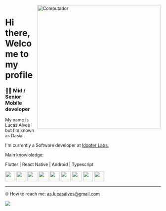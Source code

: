 
 <img src="https://1010coding.com/wp-content/uploads/2021/12/Mobile-App-developer-3.png" min-width="400px" max-width="400px" width="400px" align="right" alt="Computador">



<h1 align="left"> 
 Hi there, Welcome to my profile
</h1>
<h3>
 👨‍💻 Mid / Senior Mobile developer 
</h3>
<p>
My name is Lucas Alves but I'm known as Dasial.
</p>
<p>
I'm currently a Software developer at <a href="https://www.idopterlabs.com.br/">Idopter Labs.</a>
</p>
Main knowloledge:
<p>Flutter | React Native | Android | Typescript</p>
<div>
 <img src="https://cdn.jsdelivr.net/gh/devicons/devicon/icons/typescript/typescript-original.svg"  style="width:32px"/>
 <img src="https://cdn.jsdelivr.net/gh/devicons/devicon/icons/kotlin/kotlin-original.svg" style="width:32px" />
<img src="https://cdn.jsdelivr.net/gh/devicons/devicon/icons/java/java-original.svg" style="width:32px" />
 <img src="https://cdn.jsdelivr.net/gh/devicons/devicon/icons/react/react-original.svg" style="width:32px"  />
 <img src="https://cdn.jsdelivr.net/gh/devicons/devicon/icons/flutter/flutter-original.svg" style="width:32px"  />
<img src="https://cdn.jsdelivr.net/gh/devicons/devicon/icons/nodejs/nodejs-original.svg"style="width:32px" />

 <img src="https://cdn.jsdelivr.net/gh/devicons/devicon/icons/firebase/firebase-plain.svg" style="width:32px"/>
 <img src="https://cdn.jsdelivr.net/gh/devicons/devicon/icons/postgresql/postgresql-original.svg" style="width:32px"/>
 <img src="https://cdn.jsdelivr.net/gh/devicons/devicon/icons/androidstudio/androidstudio-original.svg" style="width:32px" /> 
</div> 

<hr/>

🌐 How to reach me: 
 as.lucasalves@gmail.com
 <div>
 <a href="https://www.linkedin.com/in/lucasdasial/" target="blank" alt="Linkedin">
    <img src="https://img.shields.io/badge/-Linkedin-1C1C1C?style=for-the-badge&logo=Linkedin&logoColor=00FFFF&link=https://www.linkedin.com/in/luccasalves/"/>
  </a>
 </div>

<div> 
<!--  <img height="160em" src="https://github-readme-stats.vercel.app/api/top-langs/?username=lucasdasial&&layout=compact&langs_count=8&theme=dracula"(https://github.com/luccasalves/github-readme-stats)> -->
<!--  <img  height="160em" src="https://github-readme-stats.vercel.app/api?username=lucasdasial&show_icons=true&theme=dracula" alt="luccasalves"/>  -->

</div>
 

 


   



 

   
 
